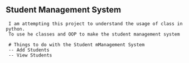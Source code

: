 ## Student Management System
     I am attempting this project to understand the usage of class in python.
     To use he classes and OOP to make the student management system
     
     # Things to do with the Student mManagement System
     -- Add Students
     -- View Students
     